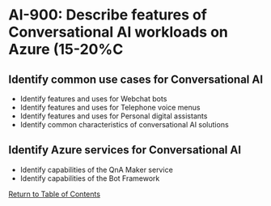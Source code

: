 # AI-900: Describe features of Conversational AI workloads on Azure (15-20%C

## Identify common use cases for Conversational AI
- Identify features and uses for Webchat bots
- Identify features and uses for Telephone voice menus
- Identify features and uses for Personal digital assistants
- Identify common characteristics of conversational AI solutions

## Identify Azure services for Conversational AI
- Identify capabilities of the QnA Maker service
- Identify capabilities of the Bot Framework

[Return to Table of Contents](README.md)